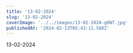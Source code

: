 ```yaml
---
title: '13-02-2024'
slug: '13-02-2024'
coverImage: '../../images/13-02-2024-g0NT.jpg'
publishedAt: '2024-02-13T05:43:11.588Z'
---
```


13-02-2024